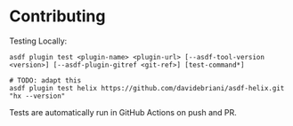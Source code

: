 # Contributing

Testing Locally:

```shell
asdf plugin test <plugin-name> <plugin-url> [--asdf-tool-version <version>] [--asdf-plugin-gitref <git-ref>] [test-command*]

# TODO: adapt this
asdf plugin test helix https://github.com/davidebriani/asdf-helix.git "hx --version"
```

Tests are automatically run in GitHub Actions on push and PR.
